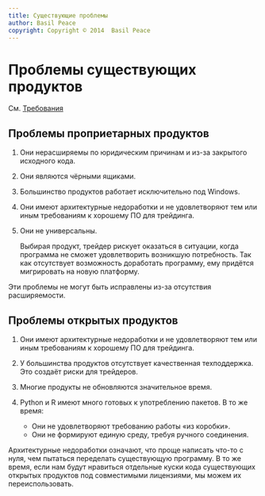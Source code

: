 ```yaml
---
title: Существующие проблемы
author: Basil Peace
copyright: Copyright © 2014  Basil Peace
---
```


Проблемы существующих продуктов
===============================

См. [Требования](<%= @items["/#{@item[:lang]}/requirements/"].path %>)

Проблемы проприетарных продуктов
--------------------------------

1.	Они нерасширяемы по юридическим причинам и из-за закрытого исходного
кода.

2.	Они являются чёрными ящиками.

3.	Большинство продуктов работает исключительно под Windows.

4.	Они имеют архитектурные недоработки и не удовлетворяют тем или иным
требованиям к хорошему ПО для трейдинга.

5.	Они не универсальны.

	Выбирая продукт, трейдер рискует оказаться в ситуации, когда
программа не сможет удовлетворить возникшую потребность. Так как
отсутствует возможность доработать программу, ему придётся мигрировать
на новую платформу.

Эти проблемы не могут быть исправлены из-за отсутствия расширяемости.


Проблемы открытых продуктов
---------------------------

1.	Они имеют архитектурные недоработки и не удовлетворяют тем или иным
требованиям к хорошему ПО для трейдинга.

2.	У большинства продуктов отсутствует качественная техподдержка. Это
создаёт риски для трейдеров.

3.	Многие продукты не обновляются значительное время.

4.	Python и R имеют много готовых к употреблению пакетов. В то же
время:

	*	Они не удовлетворяют требованию работы «из коробки».
	*	Они не формируют единую среду, требуя ручного соединения.

Архитектурные недоработки означают, что проще написать что-то с нуля,
чем пытаться переделать существующую программу. В то же время, если нам
будут нравиться отдельные куски кода существующих открытых продуктов под
совместимыми лицензиями, мы можем их переиспользовать.
